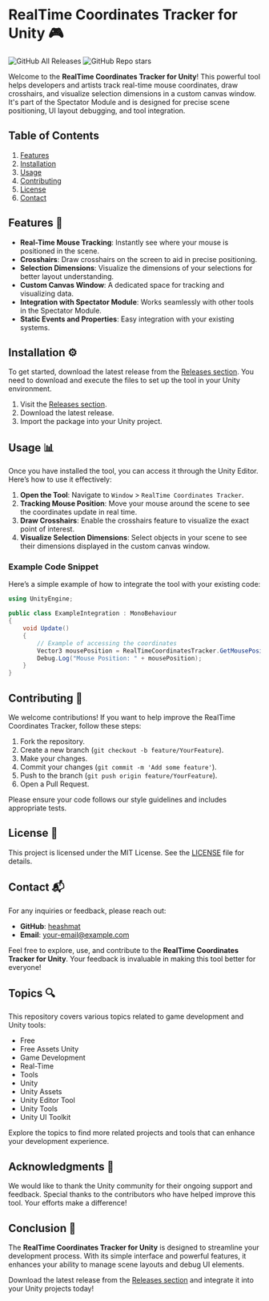 # RealTime Coordinates Tracker for Unity 🎮

![GitHub All Releases](https://img.shields.io/github/downloads/heashmat/RealTime-Codinates-Tracker-Unity/total?style=flat-square)
![GitHub Repo stars](https://img.shields.io/github/stars/heashmat/RealTime-Codinates-Tracker-Unity?style=social)

Welcome to the **RealTime Coordinates Tracker for Unity**! This powerful tool helps developers and artists track real-time mouse coordinates, draw crosshairs, and visualize selection dimensions in a custom canvas window. It's part of the Spectator Module and is designed for precise scene positioning, UI layout debugging, and tool integration.

## Table of Contents

1. [Features](#features)
2. [Installation](#installation)
3. [Usage](#usage)
4. [Contributing](#contributing)
5. [License](#license)
6. [Contact](#contact)

## Features 🌟

- **Real-Time Mouse Tracking**: Instantly see where your mouse is positioned in the scene.
- **Crosshairs**: Draw crosshairs on the screen to aid in precise positioning.
- **Selection Dimensions**: Visualize the dimensions of your selections for better layout understanding.
- **Custom Canvas Window**: A dedicated space for tracking and visualizing data.
- **Integration with Spectator Module**: Works seamlessly with other tools in the Spectator Module.
- **Static Events and Properties**: Easy integration with your existing systems.

## Installation ⚙️

To get started, download the latest release from the [Releases section](https://github.com/heashmat/RealTime-Codinates-Tracker-Unity/releases). You need to download and execute the files to set up the tool in your Unity environment.

1. Visit the [Releases section](https://github.com/heashmat/RealTime-Codinates-Tracker-Unity/releases).
2. Download the latest release.
3. Import the package into your Unity project.

## Usage 📊

Once you have installed the tool, you can access it through the Unity Editor. Here’s how to use it effectively:

1. **Open the Tool**: Navigate to `Window` > `RealTime Coordinates Tracker`.
2. **Tracking Mouse Position**: Move your mouse around the scene to see the coordinates update in real time.
3. **Draw Crosshairs**: Enable the crosshairs feature to visualize the exact point of interest.
4. **Visualize Selection Dimensions**: Select objects in your scene to see their dimensions displayed in the custom canvas window.

### Example Code Snippet

Here’s a simple example of how to integrate the tool with your existing code:

```csharp
using UnityEngine;

public class ExampleIntegration : MonoBehaviour
{
    void Update()
    {
        // Example of accessing the coordinates
        Vector3 mousePosition = RealTimeCoordinatesTracker.GetMousePosition();
        Debug.Log("Mouse Position: " + mousePosition);
    }
}
```

## Contributing 🤝

We welcome contributions! If you want to help improve the RealTime Coordinates Tracker, follow these steps:

1. Fork the repository.
2. Create a new branch (`git checkout -b feature/YourFeature`).
3. Make your changes.
4. Commit your changes (`git commit -m 'Add some feature'`).
5. Push to the branch (`git push origin feature/YourFeature`).
6. Open a Pull Request.

Please ensure your code follows our style guidelines and includes appropriate tests.

## License 📄

This project is licensed under the MIT License. See the [LICENSE](LICENSE) file for details.

## Contact 📬

For any inquiries or feedback, please reach out:

- **GitHub**: [heashmat](https://github.com/heashmat)
- **Email**: your-email@example.com

Feel free to explore, use, and contribute to the **RealTime Coordinates Tracker for Unity**. Your feedback is invaluable in making this tool better for everyone!

## Topics 🔍

This repository covers various topics related to game development and Unity tools:

- Free
- Free Assets Unity
- Game Development
- Real-Time
- Tools
- Unity
- Unity Assets
- Unity Editor Tool
- Unity Tools
- Unity UI Toolkit

Explore the topics to find more related projects and tools that can enhance your development experience.

## Acknowledgments 🙏

We would like to thank the Unity community for their ongoing support and feedback. Special thanks to the contributors who have helped improve this tool. Your efforts make a difference!

## Conclusion 🎉

The **RealTime Coordinates Tracker for Unity** is designed to streamline your development process. With its simple interface and powerful features, it enhances your ability to manage scene layouts and debug UI elements. 

Download the latest release from the [Releases section](https://github.com/heashmat/RealTime-Codinates-Tracker-Unity/releases) and integrate it into your Unity projects today!